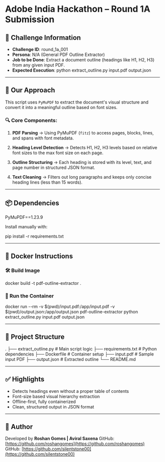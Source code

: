 # Adobe India Hackathon – Round 1A Submission

## 📌 Challenge Information

* **Challenge ID**: round\_1a\_001
* **Persona**: N/A (General PDF Outline Extractor)
* **Job to be Done**: Extract a document outline (headings like H1, H2, H3) from any given input PDF.
* **Expected Execution**:
  python extract\_outline.py input.pdf output.json

---

## 🧠 Our Approach

This script uses `PyMuPDF` to extract the document's visual structure and convert it into a meaningful outline based on font sizes.

### 🔍 Core Components:

1. **PDF Parsing**
   → Using PyMuPDF (`fitz`) to access pages, blocks, lines, and spans with font metadata.

2. **Heading Level Detection**
   → Detects H1, H2, H3 levels based on relative font sizes to the max font size on each page.

3. **Outline Structuring**
   → Each heading is stored with its level, text, and page number in structured JSON format.

4. **Text Cleaning**
   → Filters out long paragraphs and keeps only concise heading lines (less than 15 words).

---

## 📦 Dependencies

PyMuPDF==1.23.9

Install manually with:

pip install -r requirements.txt

---

## 🐳 Docker Instructions

### 🛠️ Build Image

docker build -t pdf-outline-extractor .

### 🚀 Run the Container

docker run --rm&#x20;
-v \$(pwd)/input.pdf:/app/input.pdf&#x20;
-v \$(pwd)/output.json:/app/output.json&#x20;
pdf-outline-extractor python extract\_outline.py input.pdf output.json

---

## 📁 Project Structure

.
├── extract\_outline.py       # Main script logic
├── requirements.txt          # Python dependencies
├── Dockerfile                # Container setup
├── input.pdf                # Sample input PDF
├── output.json               # Extracted outline
└── README.md

---

## ✅ Highlights

* Detects headings even without a proper table of contents
* Font-size based visual hierarchy extraction
* Offline-first, fully containerized
* Clean, structured output in JSON format

---

## 👤 Author

Developed by **Roshan Gomes | Aviral Saxena**
GitHub: [https://github.com/roshangomes](https://github.com/roshangomes)
GitHub: [https://github.com/silentstone00](https://github.com/silentstone00)
